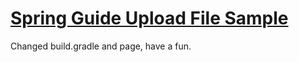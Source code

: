 # [Spring Guide Upload File Sample](https://github.com/spring-guides/gs-uploading-files)  
Changed build.gradle and page, have a fun.
